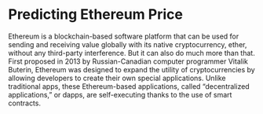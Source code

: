 
# Predicting Ethereum Price

Ethereum is a blockchain-based software platform that can be used for sending and receiving value globally with its native cryptocurrency, ether, without any third-party interference. But it can also do much more than that.
First proposed in 2013 by Russian-Canadian computer programmer Vitalik Buterin, Ethereum was designed to expand the utility of cryptocurrencies by allowing developers to create their own special applications. Unlike traditional apps, these Ethereum-based applications, called “decentralized applications,” or dapps, are self-executing thanks to the use of smart contracts.

